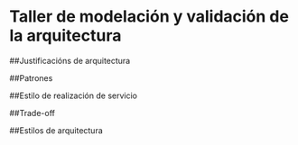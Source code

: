 # Taller de modelación y validación de la arquitectura

##Justificacións de arquitectura

##Patrones

##Estilo de realización de servicio

##Trade-off

##Estilos de arquitectura



